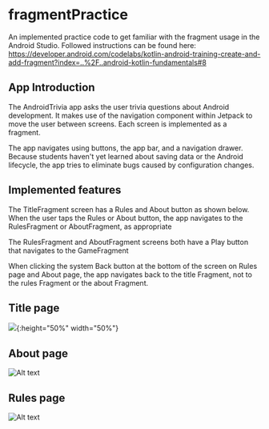 fragmentPractice
============================
An implemented practice code to get familiar with the fragment usage in the Android Studio.
Followed instructions can be found here: https://developer.android.com/codelabs/kotlin-android-training-create-and-add-fragment?index=..%2F..android-kotlin-fundamentals#8

App Introduction
------------

The AndroidTrivia app asks the user trivia questions about Android development.
It makes use of the navigation component within Jetpack to move the user between
screens. Each screen is implemented as a fragment.

The app navigates using buttons, the app bar, and a navigation drawer. Because
students haven't yet learned about saving data or the Android lifecycle, the app
tries to eliminate bugs caused by configuration changes.

Implemented features
------------

The TitleFragment screen has a Rules and About button as shown below.
When the user taps the Rules or About button, the app navigates to the RulesFragment or AboutFragment, as appropriate

The RulesFragment and AboutFragment screens both have a Play button that navigates to the GameFragment

When clicking the system Back button at the bottom of the screen on Rules page and About page, the app navigates back to the title Fragment, not to the rules Fragment or the about Fragment.

Title page
------------
![](./demoFigure/showcase_titlePage.png){:height="50%" width="50%"}

About page
------------
![Alt text](./demoFigure/showcase_aboutPage.png?raw=true "Title")

Rules page
------------
![Alt text](./demoFigure/showcase_rulesPage.png?raw=true "Title")
